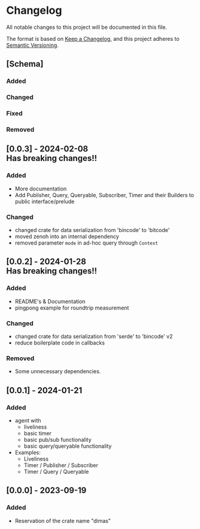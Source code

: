 # Changelog

All notable changes to this project will be documented in this file.

The format is based on [Keep a Changelog](https://keepachangelog.com/en/1.0.0/),
and this project adheres to [Semantic Versioning](https://semver.org/spec/v2.0.0.html).

## [Schema]

### Added

### Changed

### Fixed

### Removed


## [0.0.3] - 2024-02-08 <br>Has breaking changes!!

### Added
- More documentation
- Add Publisher, Query, Queryable, Subscriber, Timer and their Builders to public interface/prelude

### Changed
- changed crate for data serialization from 'bincode' to 'bitcode'
- moved zenoh into an internal dependency
- removed parameter `mode` in ad-hoc query through `Context`

## [0.0.2] - 2024-01-28 <br>Has breaking changes!!

### Added
- README's & Documentation
- pingpong example for roundtrip measurement

### Changed
- changed crate for data serialization from 'serde' to 'bincode' v2
- reduce boilerplate code in callbacks

### Removed
- Some unnecessary dependencies.


## [0.0.1] - 2024-01-21

### Added
- agent with
  - liveliness
  - basic timer
  - basic pub/sub functionality
  - basic query/queryable functionality
- Examples: 
  - Liveliness
  - Timer / Publisher / Subscriber
  - Timer / Query / Queryable


## [0.0.0] - 2023-09-19

### Added
- Reservation of the crate name "dimas"
